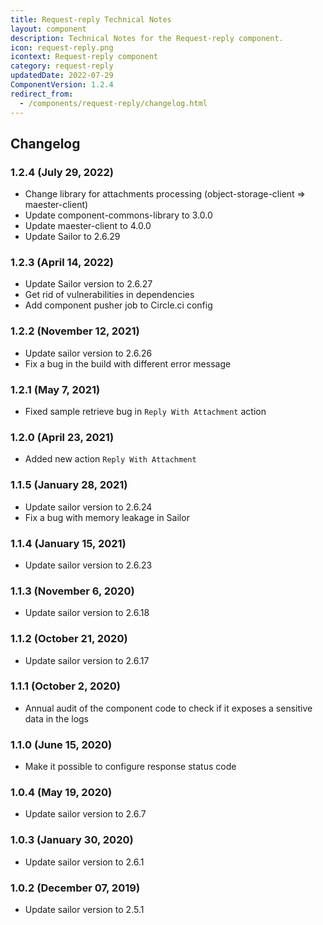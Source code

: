 ```yaml
---
title: Request-reply Technical Notes
layout: component
description: Technical Notes for the Request-reply component.
icon: request-reply.png
icontext: Request-reply component
category: request-reply
updatedDate: 2022-07-29
ComponentVersion: 1.2.4
redirect_from:
  - /components/request-reply/changelog.html
---
```


## Changelog

###  1.2.4 (July 29, 2022)

* Change library for attachments processing (object-storage-client => maester-client)  
* Update component-commons-library to 3.0.0  
* Update maester-client to 4.0.0
* Update Sailor to 2.6.29

### 1.2.3 (April 14, 2022)

* Update Sailor version to 2.6.27
* Get rid of vulnerabilities in dependencies
* Add component pusher job to Circle.ci config

### 1.2.2 (November 12, 2021)

* Update sailor version to 2.6.26
* Fix a bug in the build with different error message

### 1.2.1 (May 7, 2021)

* Fixed sample retrieve bug in `Reply With Attachment` action

### 1.2.0 (April 23, 2021)

* Added new action `Reply With Attachment`

### 1.1.5 (January 28, 2021)

* Update sailor version to 2.6.24
* Fix a bug with memory leakage in Sailor

### 1.1.4 (January 15, 2021)

* Update sailor version to 2.6.23

### 1.1.3 (November 6, 2020)

* Update sailor version to 2.6.18

### 1.1.2 (October 21, 2020)

* Update sailor version to 2.6.17

### 1.1.1 (October 2, 2020)

* Annual audit of the component code to check if it exposes a sensitive data in the logs

### 1.1.0 (June 15, 2020)

* Make it possible to configure response status code

### 1.0.4 (May 19, 2020)

* Update sailor version to 2.6.7

### 1.0.3 (January 30, 2020)

* Update sailor version to 2.6.1

### 1.0.2 (December 07, 2019)

* Update sailor version to 2.5.1
